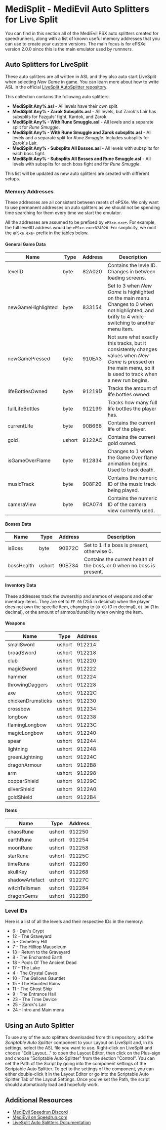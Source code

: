 # MediSplit - MediEvil Auto Splitters for Live Split

You can find in this section all of the MediEvil PSX auto splitters created for speedrunners, along with a list of known useful memory addresses that you can use to create your custom versions.
The main focus is for ePSXe version 2.0.0 since this is the main emulator used by runnners.

## Auto Splitters for LiveSplit

These auto splitters are all written in ASL and they also auto start LiveSplit when selecting *New Game* in game. You can learn more about how to write ASL in the official [LiveSplit AutoSplitter repository](https://github.com/LiveSplit/LiveSplit.AutoSplitters).

This collection contains the following auto splitters:
* **MediSplit Any%.asl** - All levels have their own split.
* **MediSplit Any% - Zarok Subsplits.asl** - All levels, but Zarok's Lair has subsplits for Fazguls' fight, Kardok, and Zarok.
* **MediSplit Any% - With Rune Smuggle.asl** - All levels and a separate split for *Rune Smuggle*.
* **MediSplit Any% - With Rune Smuggle and Zarok subsplits.asl** - All levels and a separate split for *Rune Smuggle*. Includes subsplits for Zarok's Lair.
* **MediSplit Any% - Subsplits All Bosses.asl** - All levels with subsplits for each boss fight.
* **MediSplit Any% - Subsplits All Bosses and Rune Smuggle.asl** - All levels with subsplits for each boss fight and for *Rune Smuggle*.

This list will be updated as new auto splitters are created with different setups.

### Memory Addresses

These addresses are all consistent between resets of ePSXe. We only want to use permanent addresses on auto splitters as we should not be spending time searching for them every time we start the emulator.

All the addresses are assumed to be prefixed by `ePSxe.exe+`. For example, the full levelID address would be `ePSxe.exe+82A020`. For simplicity, we omit the `ePSxe.exe+` prefix in the tables below.

#### General Game Data
|Name|Type|Address|Description|
|---|---|---|---|
|levelID|byte|82A020|Contains the levle ID. Changes in between loading screens.|
|newGameHighlighted|byte|833154|Set to 3 when *New Game* is highlighted on the main menu. Changes to 0 when not highlighted, and brifly to 4 while switching to another menu item.|
|newGamePressed|byte|910EA3|Not sure what exactly this tracks, but it consistently changes values when *New Game* is pressed on the main menu, so it is used to track when a new run begins.|
|lifeBottlesOwned|byte|91219D|Tracks the amount of life bottles owned.|
|fullLifeBottles|byte|912199|Tracks how many full life bottles the player has.|
|currentLife|byte|90B668|Contains the current life of the player.|
|gold|ushort|9122AC|Contains the current gold owned.|
|isGameOverFlame|byte|912834|Changes to 1 when the Game Over flame animation begins. Used to track death.|
|musicTrack|byte|908F20|Contains the numeric ID of the music track being played.|
|cameraView|byte|9CA074|Contains the numeric ID of the camera view currently used.|

#### Bosses Data
|Name|Type|Address|Description|
|---|---|---|---|
|isBoss|byte|90B72C|Set to 1 if a boss is present, otherwise 0.|
|bossHealth|ushort|90B734|Contains the current health of the boss, or 0 when no boss is present.|

#### Inventory Data
These addresses track the ownership and ammos of weapons and other inventory items. They are set to `FF 00` (255 in decimal) when the player does not own the specific item, changing to `00 00` (0 in decimal), `01 00` (1 in decimal), or the amount of ammos/durability when owning the item.

#### Weapons
|Name|Type|Address|
|---|---|---|
|smallSword|ushort|912214|
|broadSword|ushort|912218|
|club|ushort|912220|
|magicSword|ushort|912222|
|hammer|ushort|912224|
|throwingDaggers|ushort|912228|
|axe|ushort|91222C|
|chickenDrumsticks|ushort|912230|
|crossbow|ushort|912234|
|longbow|ushort|912238|
|flamingLongbow|ushort|91223C|
|magicLongbow|ushort|912240|
|spear|ushort|912244|
|lightning|ushort|912248|
|greenLightning|ushort|91224C|
|dragonArmour|ushort|9122B8|
|arm|ushort|912298|
|copperShield|ushort|91229C|
|silverShield|ushort|9122A0|
|goldShield|ushort|9122B4|

#### Items
|Name|Type|Address|
|---|---|---|
|chaosRune|ushort|912250|
|earthRune|ushort|912254|
|moonRune|ushort|912258|
|starRune|ushort|91225C|
|timeRune|ushort|912260|
|skullKey|ushort|912268|
|shadowArtefact|ushort|91227C|
|witchTalisman|ushort|912284|
|dragonGems|ushort|9122B0|

### Level IDs

Here is a list of all the levels and their respective IDs in the memory:
* 6 - Dan's Crypt
* 12 - The Graveyard
* 5 - Cemetery Hill
* 7 - The Hilltop Mausoleum
* 13 - Return to the Graveyard
* 8 - The Enchanted Earth
* 18 - Pools Of The Ancient Dead
* 17 - The Lake
* 4 - The Crystal Caves
* 10 - The Gallows Gauntlet
* 15 - The Haunted Ruins
* 11 - The Ghost Ship
* 9 - The Entrance Hall
* 23 - The Time Device
* 25 - Zarok's Lair
* 24 - Intro and Main menu

## Using an Auto Splitter

To use any of the auto splitters downloaded from this repository, add the *Scriptable Auto Splitter* component to your Layout on LiveSplit and, in its settings, select the ASL file you want to use. Right-click on LiveSplit and choose "Edit Layout..." to open the Layout Editor, then click on the Plus-sign and choose "Scriptable Auto Splitter" from the section "Control". You can set the Path of the Script by going into the component settings of the Scriptable Auto Splitter. To get to the settings of the component, you can either double-click it in the Layout Editor or go into the Scriptable Auto Splitter Tab of the Layout Settings. Once you've set the Path, the script should automatically load and hopefully work.

## Additional Resources
* [MediEvil Speedrun Discord](https://discord.gg/V5DZEq9Fbf)
* [MediEvil on Speedrun.com](https://www.speedrun.com/medievil)
* [LiveSplit Auto Splitters Documentation](https://github.com/LiveSplit/LiveSplit.AutoSplitters)
